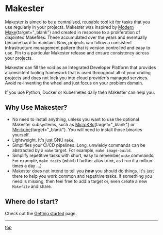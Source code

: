 # Makester

Makester is aimed to be a centralised, reusable tool kit for tasks that you use regularly in
your projects. Makester was inspired by [Modern Make](https://makefile.site/){target="\_blank"}
and created in response to a proliferation of disjointed Makefiles. These accumulated over
the years and eventually became hard to maintain. Now, projects can follow a consistent
infrastructure management pattern that is version controlled and easy to use. Pin to a
particular Makester release and ensure consistency across your projects.

Makester can fill the void as an Integrated Developer Platform that provides a consistent tooling
framework that is used throughout all of your coding projects and does not lock you into cloud
provider's managed services. Avoid re-inventing the wheel and just focus on your problem domain.

If you use Python, Docker or Kubernetes daily then Makester can help you.

## Why Use Makester?

- No need to install anything, unless you want to use the optional Makester subsystems, such as
  [MicroK8s](https://microk8s.io/){target="\_blank"} or
  [Minikube](https://kubernetes.io/docs/tutorials/hello-minikube/){target="\_blank"}. You will need to install those
  binaries yourself.
- Lightweight. It's just GNU `make`.
- Simplifies your CI/CD pipelines. Long, unwieldy commands can be abstracted by a `make` target.
  For example, `make image-build`.
- Simplify repetitive tasks with short, easy to remember `make` commands. For example, `make tests`
  (which I further alias to `mt`, as I run it a million times a day ...)
- Makester does not intend to tell you **_how_** you should do things. It's just there to help you
  work common and repetitive tasks. If something you need is missing, then feel free to add a target
  or, even create a new `Makefile` and share.

## Where do I start?

Check out the [Getting started](getting-started.md) page.

______________________________________________________________________

[top](#makester)
